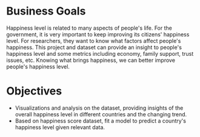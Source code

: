 # Business Goals

Happiness level is related to many aspects of people's life. For the government, it is very important to keep improving its citizens' happiness level. For researchers, they want to know what factors affect people's happiness. This project and dataset can provide an insight to people's happiness level and some metrics including economy, family support, trust issues, etc. Knowing what brings happiness, we can better improve people's happiness level.



# Objectives

- Visualizations and analysis on the dataset, providing insights of the overall happiness level in different countries and the changing trend.
- Based on happiness score dataset, fit a model to predict a country's happiness level given relevant data.